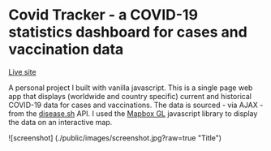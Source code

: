 # Covid Tracker - a COVID-19 statistics dashboard for cases and vaccination data

[Live site](https://covid-tracker-977a3.web.app)

A personal project I built with vanilla javascript. This is a single page web app that displays (worldwide and country specific) current and historical COVID-19 data for cases and vaccinations. The data is sourced - via AJAX - from the [disease.sh](https://disease.sh) API. I used the [Mapbox GL](https://docs.mapbox.com/mapbox-gl-js/guides/) javascript library to display the data on an interactive map.

![screenshot] (./public/images/screenshot.jpg?raw=true "Title")
